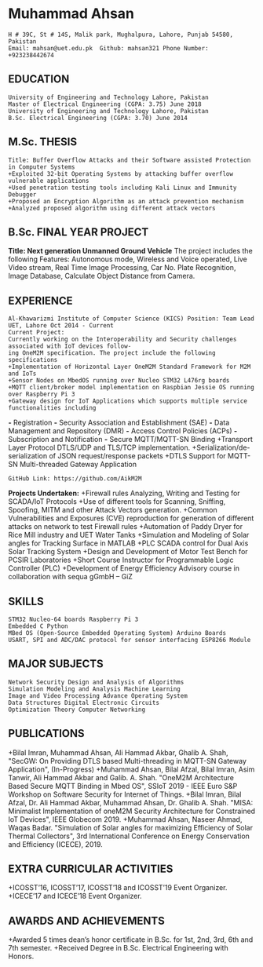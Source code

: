Muhammad Ahsan
==============

    H # 39C, St # 14S, Malik park, Mughalpura, Lahore, Punjab 54580, Pakistan
    Email: mahsan@uet.edu.pk  Github: mahsan321 Phone Number: +923238442674
    

EDUCATION
---------

    University of Engineering and Technology Lahore, Pakistan
    Master of Electrical Engineering (CGPA: 3.75) June 2018
    University of Engineering and Technology Lahore, Pakistan
    B.Sc. Electrical Engineering (CGPA: 3.70) June 2014
    

M.Sc. THESIS
------------

    Title: Buffer Overflow Attacks and their Software assisted Protection in Computer Systems
    +Exploited 32-bit Operating Systems by attacking buffer overflow vulnerable applications
    +Used penetration testing tools including Kali Linux and Immunity Debugger
    +Proposed an Encryption Algorithm as an attack prevention mechanism
    +Analyzed proposed algorithm using different attack vectors
    

B.Sc. FINAL YEAR PROJECT
------------------------

**Title: Next generation Unmanned Ground Vehicle** The project includes the following Features: Autonomous mode, Wireless and Voice operated, Live Video stream, Real Time Image Processing, Car No. Plate Recognition, Image Database, Calculate Object Distance from Camera.

EXPERIENCE
----------

    Al-Khawarizmi Institute of Computer Science (KICS) Position: Team Lead
    UET, Lahore Oct 2014 - Current
    Current Project:
    Currently working on the Interoperability and Security challenges associated with IoT devices follow-
    ing OneM2M specification. The project include the following specifications
    +Implementation of Horizontal Layer OneM2M Standard Framework for M2M and IoTs
    +Sensor Nodes on MbedOS running over Nucleo STM32 L476rg boards
    +MQTT client/broker model implementation on Raspbian Jessie OS running over Raspberry Pi 3
    +Gateway design for IoT Applications which supports multiple service functionalities including
    

**\-** Registration **\-** Security Association and Establishment (SAE) **\-** Data Management and Repository (DMR) **\-** Access Control Policies (ACPs) **\-** Subscription and Notification **\-** Secure MQTT/MQTT-SN Binding +Transport Layer Protocol DTLS/UDP and TLS/TCP implementation. +Serialization/de-serialization of JSON request/response packets +DTLS Support for MQTT-SN Multi-threaded Gateway Application

    GitHub Link: https://github.com/AikM2M
    

**Projects Undertaken:** +Firewall rules Analyzing, Writing and Testing for SCADA/IoT Protocols +Use of different tools for Scanning, Sniffing, Spoofing, MITM and other Attack Vectors generation. +Common Vulnerabilities and Exposures (CVE) reproduction for generation of different attacks on network to test Firewall rules +Automation of Paddy Dryer for Rice Mill industry and UET Water Tanks +Simulation and Modeling of Solar angles for Tracking Surface in MATLAB +PLC SCADA control for Dual Axis Solar Tracking System +Design and Development of Motor Test Bench for PCSIR Laboratories +Short Course Instructor for Programmable Logic Controller (PLC) +Development of Energy Efficiency Advisory course in collaboration with sequa gGmbH – GiZ

SKILLS
------

    STM32 Nucleo-64 boards Raspberry Pi 3
    Embedded C Python
    MBed OS (Open-Source Embedded Operating System) Arduino Boards
    USART, SPI and ADC/DAC protocol for sensor interfacing ESP8266 Module
    

MAJOR SUBJECTS
--------------

    Network Security Design and Analysis of Algorithms
    Simulation Modeling and Analysis Machine Learning
    Image and Video Processing Advance Operating System
    Data Structures Digital Electronic Circuits
    Optimization Theory Computer Networking
    

PUBLICATIONS
------------

+Bilal Imran, Muhammad Ahsan, Ali Hammad Akbar, Ghalib A. Shah, "SecGW: On Providing DTLS based Multi-threading in MQTT-SN Gateway Application", (In-Progress) +Muhammad Ahsan, Bilal Afzal, Bilal Imran, Asim Tanwir, Ali Hammad Akbar and Galib. A. Shah. "OneM2M Architecture Based Secure MQTT Binding in Mbed OS", SSIoT 2019 - IEEE Euro S&P Workshop on Software Security for Internet of Things. +Bilal Imran, Bilal Afzal, Dr. Ali Hammad Akbar, Muhammad Ahsan, Dr. Ghalib A. Shah. "MISA: Minimalist Implementation of oneM2M Security Architecture for Constrained IoT Devices", IEEE Globecom 2019. +Muhammad Ahsan, Naseer Ahmad, Waqas Badar. "Simulation of Solar angles for maximizing Efficiency of Solar Thermal Collectors", 3rd International Conference on Energy Conservation and Efficiency (ICECE), 2019.

EXTRA CURRICULAR ACTIVITIES
---------------------------

+ICOSST’16, ICOSST’17, ICOSST’18 and ICOSST’19 Event Organizer. +ICECE’17 and ICECE’18 Event Organizer.

AWARDS AND ACHIEVEMENTS
-----------------------

+Awarded 5 times dean’s honor certificate in B.Sc. for 1st, 2nd, 3rd, 6th and 7th semester. +Received Degree in B.Sc. Electrical Engineering with Honors.
